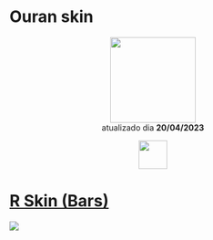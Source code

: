 # Ouran skin 

<p align="center">
   <a href="https://osu.ppy.sh/users/12021503">
    <img src="https://a.ppy.sh/12021503"
         width="150"
         height "150">
   </a>
<br>
  atualizado dia
  <b> 20/04/2023 </b>
</p>
   <p align="center">
   <a href="https://twitter.com/arisu1_">
  <img src="https://i.imgur.com/PUQ5uWf.png" 
       width="50" 
       height="50"></a>
<br>
   </p>
   
# [R Skin (Bars)](https://github.com/Yumiih/Skins/raw/main/Ouran/R_Skin_v3.0_Bars.osk)
[![](https://cdn.discordapp.com/attachments/1033290289185566781/1098761772002988092/screenshot029.jpg)](https://github.com/Yumiih/Skins/raw/main/Ouran/R_Skin_v3.0_Bars.osk)
